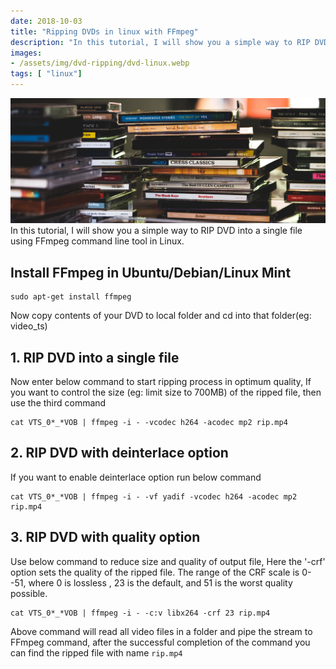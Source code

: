```yaml
---
date: 2018-10-03
title: "Ripping DVDs in linux with FFmpeg"
description: "In this tutorial, I will show you a simple way to RIP DVD into a single file using FFmpeg command line tool in Linux."
images:
- /assets/img/dvd-ripping/dvd-linux.webp
tags: [ "linux"]
---
```

![dvd ripping in linux](/assets/img/dvd-ripping/dvd-linux.webp)
In this tutorial, I will show you a simple way to RIP DVD into a single file using FFmpeg command line tool in Linux.

## Install FFmpeg in Ubuntu/Debian/Linux Mint

```
sudo apt-get install ffmpeg
```

Now copy contents of your DVD to local folder and cd into that folder(eg: video_ts)

## 1\. RIP DVD into a single file

Now enter below command to start ripping process in optimum quality, If you want to control the size (eg: limit size to 700MB) of the ripped file, then use the third command

```
cat VTS_0*_*VOB | ffmpeg -i - -vcodec h264 -acodec mp2 rip.mp4
```

## 2\. RIP DVD with deinterlace option

If you want to enable deinterlace option run below command

```
cat VTS_0*_*VOB | ffmpeg -i - -vf yadif -vcodec h264 -acodec mp2 rip.mp4
```

## 3\. RIP DVD with quality option

Use below command to reduce size and quality of output file, Here the '-crf' option sets the quality of the ripped file. The range of the CRF scale is 0--51, where 0 is lossless , 23 is the default, and 51 is the worst quality possible.

```
cat VTS_0*_*VOB | ffmpeg -i - -c:v libx264 -crf 23 rip.mp4
```

Above command will read all video files in a folder and pipe the stream to FFmpeg command, after the successful completion of the command you can find the ripped file with name `rip.mp4`
